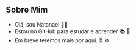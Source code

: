 ## Sobre Mim

- Olá, sou Natanael 🧔🏽
- Estou no GitHub para estudar e aprender 📚 📖
- Em breve teremos mais por aqui. ⏳ ⚙️         
